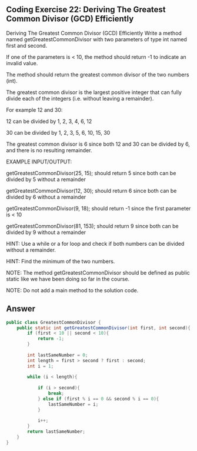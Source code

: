 ## Coding Exercise 22: Deriving The Greatest Common Divisor (GCD) Efficiently
Deriving The Greatest Common Divisor (GCD) Efficiently
Write a method named getGreatestCommonDivisor with two parameters of type int named first and second. 

If one of the parameters is < 10, the method should return -1 to indicate an invalid value.

The method should return the greatest common divisor of the two numbers (int).

The greatest common divisor is the largest positive integer that can fully divide each of the integers (i.e. without leaving a remainder).



For example 12 and 30:

12 can be divided by 1, 2, 3, 4, 6, 12

30 can be divided by 1, 2, 3, 5, 6, 10, 15, 30

The greatest common divisor is 6 since both 12 and 30 can be divided by 6, and there is no resulting remainder.



EXAMPLE INPUT/OUTPUT:

getGreatestCommonDivisor(25, 15); should return 5 since both can be divided by 5 without a remainder

getGreatestCommonDivisor(12, 30); should return 6 since both can be divided by 6 without a remainder

getGreatestCommonDivisor(9, 18); should return -1 since the first parameter is < 10

getGreatestCommonDivisor(81, 153); should return 9 since both can be divided by 9 without a remainder



HINT: Use a while or a for loop and check if both numbers can be divided without a remainder.

HINT: Find the minimum of the two numbers.



NOTE: The method getGreatestCommonDivisor​ should be defined as public static like we have been doing so far in the course.

NOTE: Do not add a main method to the solution code.

## Answer
```java
public class GreatestCommonDivisor {
    public static int getGreatestCommonDivisor(int first, int second){
        if (first < 10 || second < 10){
            return -1;
        }
        
        int lastSameNumber = 0;
        int length = first > second ? first : second;
        int i = 1;
        
        while (i < length){
            
            if (i > second){
                break;
            } else if (first % i == 0 && second % i == 0){
                lastSameNumber = i;
            }
            
            i++;
        }
        return lastSameNumber;
    }
}
```